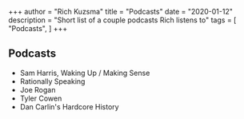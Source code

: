 +++
author = "Rich Kuzsma"
title = "Podcasts"
date = "2020-01-12"
description = "Short list of a couple podcasts Rich listens to"
tags = [
    "Podcasts",
]
+++

## Podcasts
* Sam Harris, Waking Up / Making Sense
* Rationally Speaking
* Joe Rogan
* Tyler Cowen
* Dan Carlin's Hardcore History
